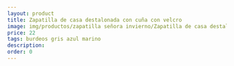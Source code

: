```yaml
---
layout: product
title: Zapatilla de casa destalonada con cuña con velcro
image: img/productos/zapatilla señora invierno/Zapatilla de casa destalonada con cuña con velcro=22=burdeos gris azul marino.webp
price: 22
tags: burdeos gris azul marino
description: 
order: 0
---
```

